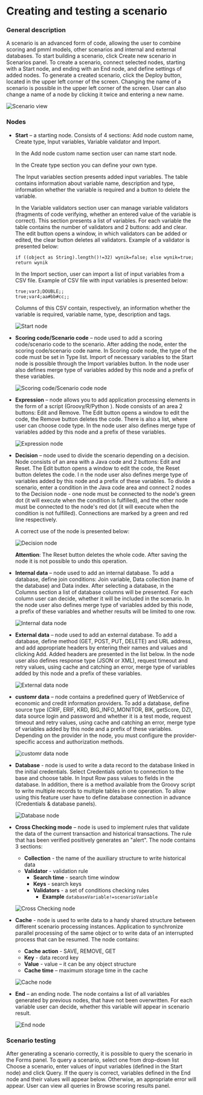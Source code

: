 # Creating and testing a scenario #

### General description ###
A scenario is an advanced form of code, allowing the user to combine scoring and pmml models, other scenarios and internal and external databases. 
To start building a scenario, click Create new scenario in Scenarios panel. 
To create a scenario, connect selected nodes, starting with a Start node, and ending with an End node, and define settings of added nodes. 
To generate a created scenario, click the Deploy button, located in the upper left corner of the screen. 
Changing the name of a scenario is possible in the upper left corner of the screen. 
User can also change a name of a node by clicking it twice and entering a new name.

![Scenario view](images/scenario.png "Scenario view")

### Nodes ###

- **Start** – a starting node. Consists of 4 sections: Add node custom name, Create type, Input variables, Variable validator and Import.

	In the Add node custom name section user can name start node.

	In the Create type section you can define your own type.

	The Input variables section presents added input variables. The table contains information about variable name, description and type, information whether the variable is required and a button to delete the variable.

	In the Variable validators section user can manage variable validators (fragments of code verifying, whether an entered value of the variable is correct). This section presents a list of variables. For each variable the table contains the number of validators and 2 buttons: add and clear. The edit button opens a window, in which validators can be added or edited, the clear button deletes all validators. Example of a validator is presented below:

	```
	if ((object as String).length()!=32) wynik=false; else wynik=true; return wynik
	```

	In the Import section, user can import a list of input variables from a CSV file. Example of CSV file with input variables is presented below:
	
	``` 
	true;var3;DOUBLE;;
	true;var4;aa#bb#cc;;
	```

	Columns of this CSV contain, respectively, an information whether the variable is required, variable name, type, description and tags.

	![Start node](images/startNode.png "Start node")

- **Scoring code/Scenario code** – node used to add a scoring code/scenario code to the scenario. 
	After adding the node, enter the scoring code/scenario code name. 
	In Scoring code node, the type of the code must be set in Type list. 
	Import of necessary variables to the Start node is possible through the Import variables button. 
	In the node user also defines merge type of variables added by this node and a prefix of these variables.
	

	![Scoring code/Scenario code node](images/scoringoneCodeNode.png "Scoring code/Scenario code")
	

- **Expression** – node allows you to add application processing elements in the form of a script (Groovy/R/Python ). 
	Node consists of an area  2 buttons: Edit and Remove. 
	The Edit button opens a window to edit the code, the Remove button deletes the code. 
	There is also a list, where user can choose code type. 
	In the node user also defines merge type of variables added by this node and a prefix of these variables. 

	![Expression node](images/expressionNode.png "Expression node")

- **Decision** – node used to divide the scenario depending on a decision. Node consists of an area with a Java code and 2 buttons: Edit and Reset. 
	The Edit button opens a window to edit the code, the Reset button deletes the code. I
	n the node user also defines merge type of variables added by this node and a prefix of these variables. 
	To divide a scenario, enter a condition in the Java code area and connect 2 nodes to the Decision node - one node must be connected to the node's green dot (it will execute when the condition is fulfilled), and the other node must be connected to the node's red dot (it will execute when the condition is not fulfilled). Connections are marked by a green and red line respectively. 
	
	A correct use of the node is presented below:

	![Decision node](images/decisionNode.png "Decision node")


	**Attention**: The Reset button deletes the whole code. After saving the node it is not possible to undo this operation.



- **Internal data** – node used to add an internal database. 
	To add a database, define join conditions: Join variable, Data collection (name of the database) and Data index. After selecting a database, in the Columns section a list of database columns will be presented. 
	For each column user can decide, whether it will be included in the scenario. 
	In the node user also defines merge type of variables added by this node, a prefix of these variables and whether results will be limited to one row.

	![Internal data node](images/internalDataNode.png "Internal data node")

- **External data** – node used to add an external database. 
	To add a database, define method (GET, POST, PUT, DELETE) and URL address, and add appropriate headers by entering their names and values and clicking Add. 
	Added headers are presented in the list below. In the node user also defines response type (JSON or XML), request timeout and retry values, using cache and catching an error, merge type of variables added by this node and a prefix of these variables.

	![External data node](images/externalDataNode.png "External data node")


- **customr data** – node contains a predefined query of WebService of economic and credit information providers.
	To add a database, define source type (CRIF, ERIF, KRD, BIG_INFO_MONITOR, BIK, getScore, DZ), data source login and password and whether it is a test mode, request timeout and retry values, using cache and catching an error, merge type of variables added by this node and a prefix of these variables.
	Depending on the provider in the node, you must configure the provider-specific access and authorization methods.
	
	![customr data node](images/customrDataNode.png "customr data node")

- **Database** - node is used to write a data record to the database linked in the initial credentials.
	Select Credentials option to connection to the base​ and choose table. 
	In Input Row pass values to fields in the database.
	In addition, there is a method available from the Groovy script to write multiple records to multiple tables in one operation.​
	To allow using this feature user have to define database connection in advance (Credentials & database panels).

	![Database node](images/databaseNode.png "Database node")


- **Cross Checking mode** – node is used to implement rules that validate the data of the current transaction and historical transactions​.
	The rule that has been verified positively generates an "alert".
	The node contains 3 sections:
	- **Collection** - the name of the auxiliary structure to write historical data​
	- **Validator** - validation rule​
		- **Search time** - search time window
		- **Keys** - search keys​
		- **Validators** - a set of conditions checking rules​
			- **Example** 
				``
				databaseVariable!=scenarioVariable​
				``

	![Cross Checking node](images/crossCheckingNode.png "Cross Checking node")

- **Cache** - node is used to write data to a handy shared structure between different scenario processing instances​.
	Application to synchronize parallel processing of the same object or to write data of an interrupted process that can be resumed.
	The node contains:
	- **Cache action** - SAVE, REMOVE, GET​
	- **Key** - data record key ​
	- **Value** - value – it can be any object structure​
	- **Cache time** – maximum storage time in the cache

	![Cache node](images/cacheNode.png "Cache node")


- **End** – an ending node. 
	The node contains a list of all variables generated by previous nodes, that have not been overwritten. 
	For each variable user can decide, whether this variable will appear in scenario result.

	![End node](images/endNode.png "End node")


### Scenario testing ###
After generating a scenario correctly, it is possible to query the scenario in the Forms panel. To query a scenario, select one from drop-down list Choose a scenario, enter values of input variables (defined in the Start node) and click Query. If the query is correct, variables defined in the End node and their values will appear below. Otherwise, an appropriate error will appear. User can view all queries in Browse scoring results panel.
